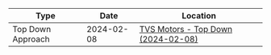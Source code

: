 | Type              | Date    | Location |
| ----------------- | --- | -------- |
| Top Down Approach | 2024-02-08    | [TVS Motors - Top Down (2024-02-08)](TVS%20Motors%20-%20Top%20Down%20(2024-02-08).md)         |
